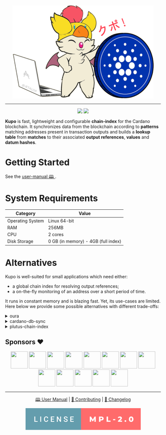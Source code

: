 <p align="center">
  <img src="./docs/kupo.png" height=300 />
  <hr/>
  <p align="center">
  <a href="https://hub.docker.com/r/cardanosolutions/kupo"><img src="https://img.shields.io/github/workflow/status/cardanosolutions/kupo/Docker?style=for-the-badge&label=&logo=Docker&logoColor=FFFFFF" /></a> <a href="https://github.com/CardanoSolutions/kupo/actions/workflows/nix.yaml"><img src="https://img.shields.io/github/workflow/status/cardanosolutions/kupo/Nix?style=for-the-badge&label=&logo=NixOS&logoColor=FFFFFF" /></a>
  </p>
</p>

**Kupo** is fast, lightweight and configurable **chain-index** for the Cardano blockchain. It synchronizes data from the blockchain according to **patterns** matching addresses present in transaction outputs and builds a **lookup table** from **matches** to their associated **output references**, **values** and **datum hashes**.

# Getting Started

See the [user-manual 🕮 ](https://cardanosolutions.github.io/kupo).

# System Requirements

| Category         | Value                               |
| ---              | ---                                 |
| Operating System | Linux 64-bit                        |
| RAM              | 256MB                               |
| CPU              | 2 cores                             |
| Disk Storage     | 0 GB (in memory) - 4GB (full index) |

# Alternatives

Kupo is well-suited for small applications which need either: 

- a global chain index for resolving output references;
- a on-the-fly monitoring of an address over a short period of time.

It runs in constant memory and is blazing fast. Yet, its use-cases are limited. Here below we provide some possible alternatives with different trade-offs:

<details>
  <summary>oura</summary>

Key difference(s): Oura in itself does not provide any chain-indexing, but it supports pluggable sinks where filtered data from the Cardano blockchain can be dumped into (e.g. Elastic Search or Kafka). It also supports a wider variety of events. All-in-all, a good fit for more elaborate solutions.

<p align="right">
  <a href="https://github.com/txpipe/oura/#readme">Learn more</a>
  </p>
</details>


<details>
  <summary>cardano-db-sync</summary>

Key difference(s): cardano-db-sync synchronizes ALL data from the Cardano blockchain, whereas Kupo focuses only on transaction outputs. This comes with obvious trade-offs in both on-disk storage but also runtime requirements. 

<p align="right">
  <a href="https://github.com/input-output-hk/cardano-db-sync#cardano-db-sync">Learn more</a>
</p>
</details>

<details>
  <summary>plutus-chain-index</summary>

Key differences(s): the plutus-chain-index is the native component behind the PAB (Plutus Application Backend). It is however intended to be user-facing and as such, does not provide a friendly user experience for uses outside of the PAB's internals.

<p align="right">
  <a href="https://github.com/input-output-hk/plutus-apps/tree/main/plutus-chain-index-core#plutus-chain-index">Learn more</a>
</p>
</details>

## Sponsors :heart:

<p align="center">
  <a href="https://rraayy.com/"><img src="https://avatars.githubusercontent.com/u/65092852?s=55&v=4" width=55 height=55 /></a>
  <a href="https://sundaeswap.finance/"><img src="https://avatars.githubusercontent.com/u/83610786?s=55&v=4" width=55 height=55 /></a>
  <a href="https://github.com/savaki"><img src="https://avatars.githubusercontent.com/u/108710?s=55&v=4" width=55 height=55 /></a>
  <a href="https://blockfrost.io/"><img src="https://avatars.githubusercontent.com/u/70073210?s=55&v=4" width=55 height=55 /></a>
  <a href="https://github.com/jacoblambda"><img src="https://avatars.githubusercontent.com/u/9424043?s=55&v=4" width=55 height=55 /></a>
  <a href="https://ccvault.io/"><img src="https://avatars.githubusercontent.com/u/86010408?s=55&v=4" width=55 height=55 /></a>
  <a href="https://github.com/codybutz"><img src="https://avatars.githubusercontent.com/u/3670430?s=55&v=4" width=55 height=55 /></a>
  <a href="https://github.com/scarmuega"><img src="https://avatars.githubusercontent.com/u/653886?s=55&v=4" width=55 height=55 /></a>
  <a href="https://github.com/minswap"><img src="https://avatars.githubusercontent.com/u/80548193?s=55&v=4" width=55 height=55 /></a>
  <a href="https://github.com/mrbrinker"><img src="https://avatars.githubusercontent.com/u/41247403?s=55&v=4" width=55 height=55 /></a>
  <a href="https://github.com/artemwright"><img src="https://avatars.githubusercontent.com/u/83517471?s=55&v=4" width=55 height=55 /></a>
  <a href="https://github.com/kayandra"><img src="https://avatars.githubusercontent.com/u/5002506?s=55&v=4" width=55 height=55 /></a>
  <a href="https://github.com/tapiocapool"><img src="https://avatars.githubusercontent.com/u/80033713?s=55&v=4" width=55 height=55 /></a>
</p>

---

<p align="center">
  <a href="https://cardanosolutions.github.io/kupo">🕮 User Manual</a>
  |
  <a href="CONTRIBUTING.md"> 📐 Contributing</a>
  |
  <a href="CHANGELOG.md"> 💾 Changelog</a>
</p>

<p align="center"><a href="https://github.com/cardanosolutions/kupo/blob/master/LICENSE"><img src=".github/license.svg" alt="license=MPL-2.0" /></a></p>
